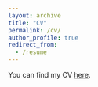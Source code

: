 ```yaml
---
layout: archive
title: "CV"
permalink: /cv/
author_profile: true
redirect_from:
  - /resume
---
```


You can find my CV [here](https://www.carlosparamo.org/files/CV_Carlos_Paramo_2024_11_06.pdf).
